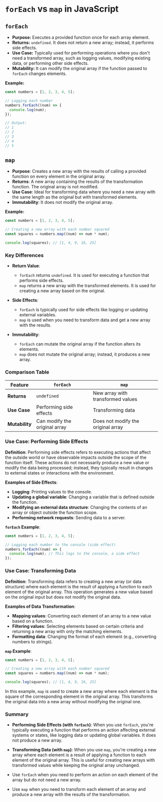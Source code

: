 # `forEach` vs `map` in JavaScript

## `forEach`

- **Purpose:** Executes a provided function once for each array element.
- **Returns:** `undefined`. It does not return a new array; instead, it performs side effects.
- **Use Case:** Typically used for performing operations where you don't need a transformed array, such as logging values, modifying existing data, or performing other side effects.
- **Mutability:** It can modify the original array if the function passed to `forEach` changes elements.

**Example:**

```javascript
const numbers = [1, 2, 3, 4, 5];

// Logging each number
numbers.forEach((num) => {
  console.log(num);
});

// Output:
// 1
// 2
// 3
// 4
// 5
```

## `map`

- **Purpose**: Creates a new array with the results of calling a provided function on every element in the original array.
- **Returns**: A new array containing the results of the transformation function. The original array is not modified.
- **Use Case**: Ideal for transforming data where you need a new array with the same length as the original but with transformed elements.
- **Immutability**: It does not modify the original array.

**Example:**

```javascript
const numbers = [1, 2, 3, 4, 5];

// Creating a new array with each number squared
const squares = numbers.map((num) => num * num);

console.log(squares); // [1, 4, 9, 16, 25]
```

### Key Differences

- **Return Value**:

  - `forEach` returns `undefined`. It is used for executing a function that performs side effects.
  - `map` returns a new array with the transformed elements. It is used for creating a new array based on the original.

- **Side Effects**:

  - `forEach` is typically used for side effects like logging or updating external variables.
  - `map` is used when you need to transform data and get a new array with the results.

- **Immutability**:
  - `forEach` can mutate the original array if the function alters its elements.
  - `map` does not mutate the original array; instead, it produces a new array.

### Comparison Table

| Feature        | `forEach`                     | `map`                              |
| -------------- | ----------------------------- | ---------------------------------- |
| **Returns**    | `undefined`                   | New array with transformed values  |
| **Use Case**   | Performing side effects       | Transforming data                  |
| **Mutability** | Can modify the original array | Does not modify the original array |

### Use Case: Performing Side Effects

**Definition**: Performing side effects refers to executing actions that affect the outside world or have observable impacts outside the scope of the function itself. These actions do not necessarily produce a new value or modify the data being processed; instead, they typically result in changes to external states or interactions with the environment.

**Examples of Side Effects**:

- **Logging**: Printing values to the console.
- **Updating a global variable**: Changing a variable that is defined outside the function.
- **Modifying an external data structure**: Changing the contents of an array or object outside the function scope.
- **Performing network requests**: Sending data to a server.

**`forEach` Example**:

```javascript
const numbers = [1, 2, 3, 4, 5];

// Logging each number to the console (side effect)
numbers.forEach((num) => {
  console.log(num); // This logs to the console, a side effect
});
```

### Use Case: Transforming Data

**Definition**: Transforming data refers to creating a new array (or data structure) where each element is the result of applying a function to each element of the original array. This operation generates a new value based on the original input but does not modify the original data.

**Examples of Data Transformation**:

- **Mapping values**: Converting each element of an array to a new value based on a function.
- **Filtering values**: Selecting elements based on certain criteria and returning a new array with only the matching elements.
- **Formatting data**: Changing the format of each element (e.g., converting numbers to strings).

**`map` Example**:

```javascript
const numbers = [1, 2, 3, 4, 5];

// Creating a new array with each number squared
const squares = numbers.map((num) => num * num);

console.log(squares); // [1, 4, 9, 16, 25]
```

In this example, `map` is used to create a new array where each element is the square of the corresponding element in the original array. This transforms the original data into a new array without modifying the original one.

### Summary

- **Performing Side Effects (with `forEach`)**: When you use `forEach`, you're typically executing a function that performs an action affecting external systems or states, like logging data or updating global variables. It does not produce a new array.

- **Transforming Data (with `map`)**: When you use `map`, you're creating a new array where each element is a result of applying a function to each element of the original array. This is useful for creating new arrays with transformed values while keeping the original array unchanged.
- Use `forEach` when you need to perform an action on each element of the array but do not need a new array.
- Use `map` when you need to transform each element of an array and produce a new array with the results of the transformation.
